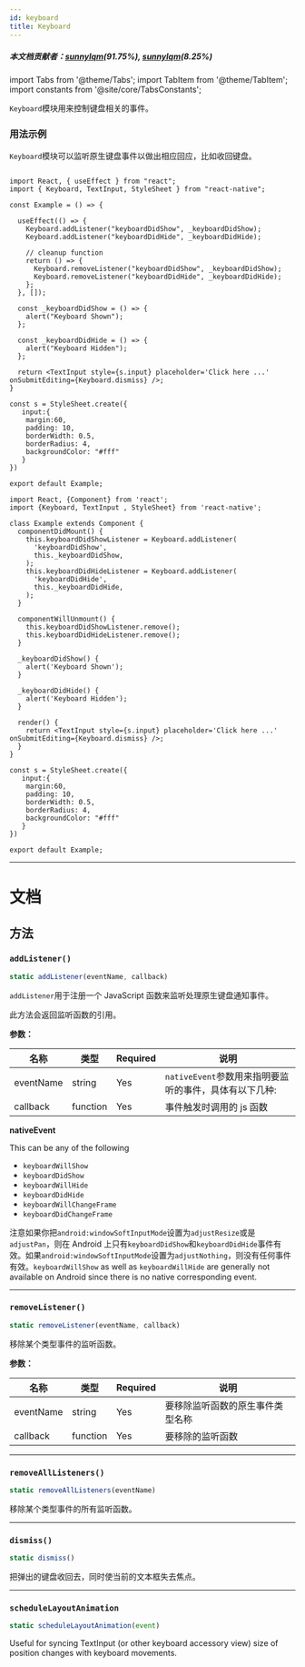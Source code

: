 ```yaml
---
id: keyboard
title: Keyboard
---
```


##### 本文档贡献者：[sunnylqm](https://github.com/search?q=sunnylqm&type=Users)(91.75%), [sunnylqm](https://github.com/search?q=sunnylqm&type=Users)(8.25%)

import Tabs from '@theme/Tabs'; import TabItem from '@theme/TabItem'; import constants from '@site/core/TabsConstants';

`Keyboard`模块用来控制键盘相关的事件。

### 用法示例

`Keyboard`模块可以监听原生键盘事件以做出相应回应，比如收回键盘。

<Tabs groupId="syntax" defaultValue={constants.defaultSyntax} values={constants.syntax}>
<TabItem value="functional">

```SnackPlayer name=Keyboard%20Function%20Component%20Example

import React, { useEffect } from "react";
import { Keyboard, TextInput, StyleSheet } from "react-native";

const Example = () => {

  useEffect(() => {
    Keyboard.addListener("keyboardDidShow", _keyboardDidShow);
    Keyboard.addListener("keyboardDidHide", _keyboardDidHide);

    // cleanup function
    return () => {
      Keyboard.removeListener("keyboardDidShow", _keyboardDidShow);
      Keyboard.removeListener("keyboardDidHide", _keyboardDidHide);
    };
  }, []);

  const _keyboardDidShow = () => {
    alert("Keyboard Shown");
  };

  const _keyboardDidHide = () => {
    alert("Keyboard Hidden");
  };

  return <TextInput style={s.input} placeholder='Click here ...' onSubmitEditing={Keyboard.dismiss} />;
}

const s = StyleSheet.create({
   input:{
    margin:60,
    padding: 10,
    borderWidth: 0.5,
    borderRadius: 4,
    backgroundColor: "#fff"
   }
})

export default Example;
```

</TabItem>
<TabItem value="classical">

```SnackPlayer name=Keyboard%20Class%20Component%20Example
import React, {Component} from 'react';
import {Keyboard, TextInput , StyleSheet} from 'react-native';

class Example extends Component {
  componentDidMount() {
    this.keyboardDidShowListener = Keyboard.addListener(
      'keyboardDidShow',
      this._keyboardDidShow,
    );
    this.keyboardDidHideListener = Keyboard.addListener(
      'keyboardDidHide',
      this._keyboardDidHide,
    );
  }

  componentWillUnmount() {
    this.keyboardDidShowListener.remove();
    this.keyboardDidHideListener.remove();
  }

  _keyboardDidShow() {
    alert('Keyboard Shown');
  }

  _keyboardDidHide() {
    alert('Keyboard Hidden');
  }

  render() {
    return <TextInput style={s.input} placeholder='Click here ...' onSubmitEditing={Keyboard.dismiss} />;
  }
}

const s = StyleSheet.create({
   input:{
    margin:60,
    padding: 10,
    borderWidth: 0.5,
    borderRadius: 4,
    backgroundColor: "#fff"
   }
})

export default Example;
```

</TabItem>
</Tabs>

---

# 文档

## 方法

### `addListener()`

```jsx
static addListener(eventName, callback)
```

`addListener`用于注册一个 JavaScript 函数来监听处理原生键盘通知事件。

此方法会返回监听函数的引用。

**参数：**

| 名称      | 类型     | Required | 说明                                                   |
| --------- | -------- | -------- | ------------------------------------------------------ |
| eventName | string   | Yes      | `nativeEvent`参数用来指明要监听的事件，具体有以下几种: |
| callback  | function | Yes      | 事件触发时调用的 js 函数                               |

**nativeEvent**

This can be any of the following

- `keyboardWillShow`
- `keyboardDidShow`
- `keyboardWillHide`
- `keyboardDidHide`
- `keyboardWillChangeFrame`
- `keyboardDidChangeFrame`

注意如果你把`android:windowSoftInputMode`设置为`adjustResize`或是`adjustPan`，则在 Android 上只有`keyboardDidShow`和`keyboardDidHide`事件有效。如果`android:windowSoftInputMode`设置为`adjustNothing`，则没有任何事件有效。`keyboardWillShow` as well as `keyboardWillHide` are generally not available on Android since there is no native corresponding event.

---

### `removeListener()`

```jsx
static removeListener(eventName, callback)
```

移除某个类型事件的监听函数。

**参数：**

| 名称      | 类型     | Required | 说明                             |
| --------- | -------- | -------- | -------------------------------- |
| eventName | string   | Yes      | 要移除监听函数的原生事件类型名称 |
| callback  | function | Yes      | 要移除的监听函数                 |

---

### `removeAllListeners()`

```jsx
static removeAllListeners(eventName)
```

移除某个类型事件的所有监听函数。

---

### `dismiss()`

```jsx
static dismiss()
```

把弹出的键盘收回去，同时使当前的文本框失去焦点。

---

### `scheduleLayoutAnimation`

```jsx
static scheduleLayoutAnimation(event)
```

Useful for syncing TextInput (or other keyboard accessory view) size of position changes with keyboard movements.
